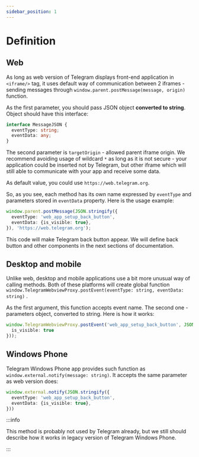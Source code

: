 ```yaml
---
sidebar_position: 1
---
```


# Definition

## Web

As long as web version of Telegram displays front-end application in `<iframe/>`
tag, it uses default way of communication between 2 iframes - sending messages
through `window.parent.postMessage(message, origin)` function.

As the first parameter, you should pass JSON object **converted to string**.
Object should have this interface:

```typescript
interface MessageJSON {
  eventType: string;
  eventData: any;
}
```

The second parameter is `targetOrigin` - allowed parent iframe origin. We
recommend avoiding usage of wildcard `*` as long as it is not secure - your
application could be inserted not by Telegram, but other iframe which will still
able to communicate with your app and receive some data.

As default value, you could use `https://web.telegram.org`.

So, as you see, each method has its own name expressed by `eventType`
and parameters stored in `eventData` property. Here is the usage example:

```typescript
window.parent.postMessage(JSON.stringify({
  eventType: 'web_app_setup_back_button',
  eventData: {is_visible: true},
}), 'https://web.telegram.org');
```

This code will make Telegram back button appear. We will define back button and
other components in the next sections of documentation.

## Desktop and mobile

Unlike web, desktop and mobile applications use a bit more unusual way of
calling methods. Both of these platforms will create global function
`window.TelegramWebviewProxy.postEvent(eventType: string, eventData: string)`
.

As the first argument, this function accepts event name. The second one -
parameters object, converted to string. Here is how it works:

```typescript
window.TelegramWebviewProxy.postEvent('web_app_setup_back_button', JSON.stringify({
  is_visible: true
}));
```

## Windows Phone

Telegram Windows Phone app provides such function as
`window.external.notify(message: string)`. It accepts the same parameter as web
version does:

```typescript
window.external.notify(JSON.stringify({
  eventType: 'web_app_setup_back_button',
  eventData: {is_visible: true},
}))
```

:::info

This method is probably not used by Telegram already, but we still should
describe how it works in legacy version of Telegram Windows Phone.

:::
